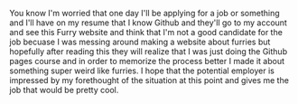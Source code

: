 You know I'm worried that one day I'll be applying for a job or something 
and I'll have on my resume that I know Github and they'll go to my 
account and see this Furry website and think that I'm not a good
candidate for the job becuase I was messing around making a website about
furries but hopefully after reading this they will realize that I was just 
doing the Github pages course and in order to memorize the process better I 
made it about something super weird like furries. I hope that the potential
employer is impressed by my forethought of the situation at this point and 
gives me the job that would be pretty cool.
